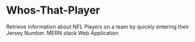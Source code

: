 # Whos-That-Player
Retrieve information about NFL Players on a team by quickly entering their Jersey Number. MERN stack Web Application
